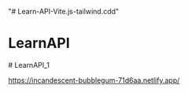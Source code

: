 "# Learn-API-Vite.js-tailwind.cdd" 
# LearnAPI
#   L e a r n A P I _ 1 
 
 

https://incandescent-bubblegum-71d6aa.netlify.app/
